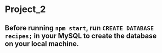 # Project_2

## Before running `npm start`, run `CREATE DATABASE recipes;` in your MySQL to create the database on your local machine.